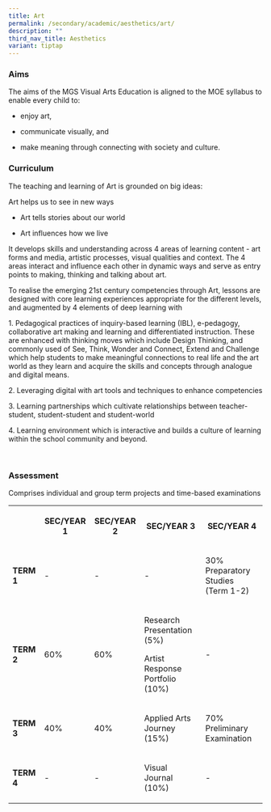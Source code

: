 ```yaml
---
title: Art
permalink: /secondary/academic/aesthetics/art/
description: ""
third_nav_title: Aesthetics
variant: tiptap
---
```

<h3>Aims </h3>
<p>The aims of the MGS Visual Arts Education is aligned to the MOE syllabus
to enable every child to:</p>
<ul>
<li>
<p>enjoy art,</p>
</li>
<li>
<p>communicate visually, and</p>
</li>
<li>
<p>make meaning through connecting with society and culture.</p>
</li>
</ul>
<h3>Curriculum</h3>
<p>The teaching and learning of Art is grounded on big ideas:&nbsp;&nbsp;</p>
<p></p>
<p>Art helps us to see in new ways</p>
<ul>
<li>
<p>Art tells stories about our world</p>
</li>
<li>
<p>Art influences how we live</p>
</li>
</ul>
<p></p>
<p>It develops skills and understanding across 4 areas of learning content
- art forms and media, artistic processes, visual qualities and context.
The 4 areas interact and influence each other in dynamic ways and serve
as entry points to making, thinking and talking about art.</p>
<p></p>
<p>To realise the emerging 21st century competencies through Art, lessons
are designed with core learning experiences appropriate for the different
levels, and augmented by 4 elements of deep learning with</p>
<p>1. Pedagogical practices of inquiry-based learning (IBL), e-pedagogy,
collaborative art making and learning and differentiated instruction. These
are enhanced with thinking moves which include Design Thinking, and commonly
used of See, Think, Wonder and Connect, Extend and Challenge which help
students to make meaningful connections to real life and the art world
as they learn and acquire the skills and concepts through analogue and
digital means.</p>
<p>2. Leveraging digital with art tools and techniques to enhance competencies</p>
<p>3. Learning partnerships which cultivate relationships between teacher-student,
student-student and student-world</p>
<p>4. Learning environment which is interactive and builds a culture of learning
within the school community and beyond.&nbsp;</p>
<p></p>
<p></p>
<p>&nbsp;</p>
<h4></h4>
<h3>Assessment</h3>
<p>Comprises individual and group term projects and time-based examinations</p>
<table>
<tbody>
<tr>
<th rowspan="1" colspan="1">
<p>&nbsp;</p>
</th>
<th rowspan="1" colspan="1">
<p>SEC/YEAR 1</p>
</th>
<th rowspan="1" colspan="1">
<p>SEC/YEAR 2</p>
</th>
<th rowspan="1" colspan="1">
<p>SEC/YEAR 3</p>
</th>
<th rowspan="1" colspan="1">
<p>SEC/YEAR 4</p>
</th>
</tr>
<tr>
<td rowspan="1" colspan="1">
<p><strong>TERM 1</strong>
</p>
</td>
<td rowspan="1" colspan="1">
<p>-</p>
</td>
<td rowspan="1" colspan="1">
<p>-</p>
</td>
<td rowspan="1" colspan="1">
<p>-</p>
</td>
<td rowspan="1" colspan="1">
<p>30% Preparatory Studies (Term 1-2)</p>
</td>
</tr>
<tr>
<td rowspan="1" colspan="1">
<p><strong>TERM 2</strong>
</p>
</td>
<td rowspan="1" colspan="1">
<p>60%</p>
</td>
<td rowspan="1" colspan="1">
<p>60%</p>
</td>
<td rowspan="1" colspan="1">
<p>Research Presentation (5%)
<br>
</p>
<p>Artist Response Portfolio (10%)</p>
</td>
<td rowspan="1" colspan="1">
<p>-</p>
</td>
</tr>
<tr>
<td rowspan="1" colspan="1">
<p><strong>TERM 3</strong>
</p>
</td>
<td rowspan="1" colspan="1">
<p>40%</p>
</td>
<td rowspan="1" colspan="1">
<p>40%</p>
</td>
<td rowspan="1" colspan="1">
<p>Applied Arts Journey (15%)</p>
</td>
<td rowspan="1" colspan="1">
<p>70% Preliminary Examination</p>
</td>
</tr>
<tr>
<td rowspan="1" colspan="1">
<p><strong>TERM 4</strong>
</p>
</td>
<td rowspan="1" colspan="1">
<p>-</p>
</td>
<td rowspan="1" colspan="1">
<p>-</p>
</td>
<td rowspan="1" colspan="1">
<p>Visual Journal (10%)</p>
</td>
<td rowspan="1" colspan="1">
<p>-</p>
</td>
</tr>
</tbody>
</table>
<p></p>